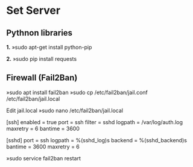 # Set Server

## Pythnon libraries
**1.** »sudo apt-get install python-pip

**2.** »sudo pip install requests 

## Firewall (Fail2Ban)

»sudo apt install fail2ban
»sudo cp /etc/fail2ban/jail.conf /etc/fail2ban/jail.local

Edit jail.local
»sudo nano /etc/fail2ban/jail.local

[ssh]
enabled  = true
port     = ssh
filter   = sshd
logpath  = /var/log/auth.log
maxretry = 6
bantime  = 3600

[sshd]
port    = ssh
logpath = %(sshd_log)s
backend = %(sshd_backend)s
bantime  = 3600
maxretry = 6

»sudo service fail2ban restart

